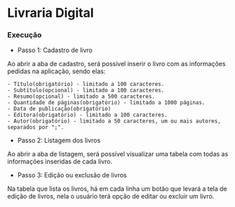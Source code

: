 # Livraria Digital

### Execução 

- Passo 1: Cadastro de livro

Ao abrir a aba de cadastro, será possível inserir o livro com as informações pedidas na aplicação, sendo elas:

    - Título(obrigatório) - limitado a 100 caracteres.
    - Subtítulo(opcional) - limitado a 100 caracteres.
    - Resumo(opcional) - limitado a 500 caracteres.
    - Quantidade de páginas(obrigatório) - limitado a 1000 páginas.
    - Data de publicação(obrigatório) 
    - Editora(obrigatório) - limitado a 100 caracteres.
    - Autor(obrigatório) - limitado a 50 caracteres, um ou mais autores, separados por ";".

- Passo 2: Listagem dos livros

Ao abrir a aba de listagem, será possível visualizar uma tabela com todas as informações inseridas de cada livro.

- Passo 3: Edição ou exclusão de livros

Na tabela que lista os livros, há em cada linha um botão que levará a tela de edição de livros, nela o usuário terá opção de editar ou excluir um livro.

